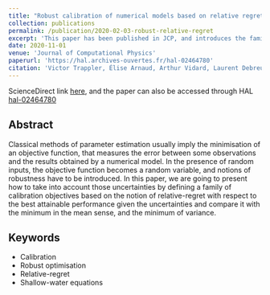 ```yaml
---
title: "Robust calibration of numerical models based on relative regret "
collection: publications
permalink: /publication/2020-02-03-robust-relative-regret
excerpt: 'This paper has been published in JCP, and introduces the family of relative-regret estimators'
date: 2020-11-01
venue: 'Journal of Computational Physics'
paperurl: 'https://hal.archives-ouvertes.fr/hal-02464780'
citation: 'Victor Trappler, Élise Arnaud, Arthur Vidard, Laurent Debreu. Robust calibration of numerical models based on relative regret. 2020'
---
```


ScienceDirect link [here](https://doi.org/10.1016/j.jcp.2020.109952), and the paper can also be accessed through HAL [hal-02464780](https://hal.archives-ouvertes.fr/hal-02464780
)

## Abstract
Classical methods of parameter estimation usually imply the
minimisation of an objective function, that measures the error between
some observations and the results obtained by a numerical model. In
the presence of random inputs, the objective function becomes a random
variable, and notions of robustness have to be introduced. In this
paper, we are going to present how to take into account those
uncertainties by defining a family of calibration objectives based on
the notion of relative-regret with respect to the best attainable
performance given the uncertainties and compare it with the minimum in
the mean sense, and the minimum of variance.

## Keywords
+ Calibration
+ Robust optimisation
+ Relative-regret
+ Shallow-water equations
